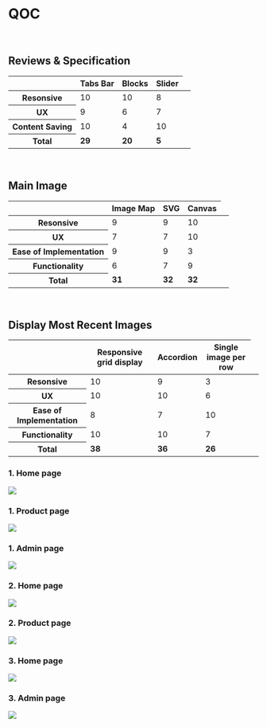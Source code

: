 <html>
	<div class="container">
		<h1>QOC</h1></br>	
		<h2>Reviews & Specification</h2>
		<table class="table">
			<thead>
				<tr>
					<th></th>
					<th>Tabs Bar</th>
					<th>Blocks</th>
					<th>Slider</th>
				</tr>
			</thead>
			<tbody>
				<tr>
					<th>Resonsive</td>
					<td>10</td>
					<td>10</td>
					<td>8</td>
				</tr>
				<tr>
					<th>UX</td>
					<td>9</td>
					<td>6</td>
					<td>7</td>
				</tr>
				<tr>
					<th>Content Saving</td>
					<td>10</td>
					<td>4</td>
					<td>10</td>
				</tr>
				<tr>
					<th>Total</td>
					<td><strong>29</strong></td>
					<td><strong>20</strong></td>
					<td><strong>5</strong><td>
				</tr>
			</tbody>
		</table>
		</br>
		<h2>Main Image</h2>
		<table class="table">
			<thead>
				<tr>
					<th></th>
					<th>Image Map</th>
					<th>SVG</th>
					<th>Canvas</th>
				</tr>
			</thead>
			<tbody>
				<tr>
					<th>Resonsive</td>
					<td>9</td>
					<td>9</td>
					<td>10</td>
				</tr>
				<tr>
					<th>UX</td>
					<td>7</td>
					<td>7</td>
					<td>10</td>
				</tr>
				<tr>
					<th>Ease of Implementation</td>
					<td>9</td>
					<td>9</td>
					<td>3</td>
				</tr>
				<tr>
					<th>Functionality</td>
					<td>6</td>
					<td>7</td>
					<td>9</td>
				</tr>
				<tr>
					<th>Total</td>
					<td><strong>31</strong></td>
					<td><strong>32</strong></td>
					<td><strong>32</strong><td>
				</tr>
			</tbody>
		</table>
		</br>
		<h2>Display Most Recent Images</h2>
		<table class="table">
			<thead>
				<tr>
					<th></th>
					<th>Responsive grid display</th>
					<th>Accordion</th>
					<th>Single image per row</th>
				</tr>
			</thead>
			<tbody>
				<tr>
					<th>Resonsive</td>
					<td>10</td>
					<td>9</td>
					<td>3</td>
				</tr>
				<tr>
					<th>UX</td>
					<td>10</td>
					<td>10</td>
					<td>6</td>
				</tr>
				<tr>
					<th>Ease of Implementation</td>
					<td>8</td>
					<td>7</td>
					<td>10</td>
				</tr>
				<tr>
					<th>Functionality</td>
					<td>10</td>
					<td>10</td>
					<td>7</td>
				</tr>
				<tr>
					<th>Total</td>
					<td><strong>38</strong></td>
					<td><strong>36</strong></td>
					<td><strong>26</strong><td>
				</tr>
			</tbody>
		</table>
		<div class="col-xs-12">
			<h3>1. Home page</h3>
			<div class="thumbnail">
				<img src="raport/1.png" />
			</div>
		</div>
		<div class="col-xs-12">
			<h3>1. Product page</h3>
			<div class="thumbnail">
				<img src="raport/2.png" />
			</div>
		</div>
		<div class="col-xs-12">
			<h3>1. Admin page</h3>
			<div class="thumbnail">
				<img src="raport/3.png" />
			</div>
		</div>
		<div class="col-xs-12">
			<h3>2. Home page</h3>
			<div class="thumbnail">
				<img src="raport/4.png" />
			</div>
		</div>
		<div class="col-xs-12">
			<h3>2. Product page</h3>
			<div class="thumbnail">
				<img src="raport/5.png" />
			</div>
		</div>
		<div class="col-xs-12">
			<h3>3. Home page</h3>
			<div class="thumbnail">
				<img src="raport/6.png" />
			</div>
		</div>
		<div class="col-xs-12">
			<h3>3. Admin page</h3>
			<div class="thumbnail">
				<img src="raport/7.png" />
			</div>
		</div>		
	</div>
</html>
